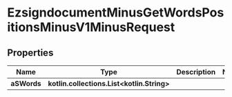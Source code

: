 
# EzsigndocumentMinusGetWordsPositionsMinusV1MinusRequest

## Properties
Name | Type | Description | Notes
------------ | ------------- | ------------- | -------------
**aSWords** | **kotlin.collections.List&lt;kotlin.String&gt;** |  | 



